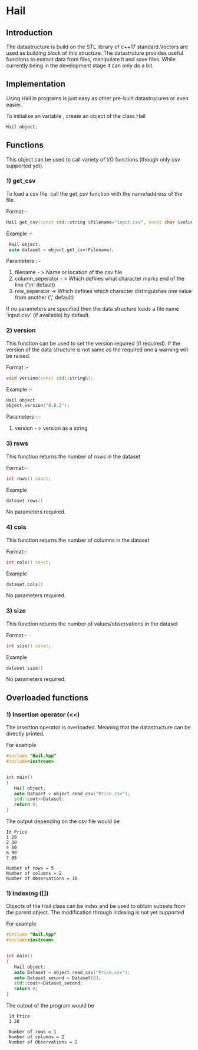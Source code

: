 # Hail


<h2> Introduction </h2>
The datastructure is build on the STL library of c++17 standard.Vectors are used as building block of this structure. The datastruture provides useful functions to extract data from files, manipulate it and save files. While currently being in the development stage it can only do a bit.

<h2>Implementation</h2>
 
 Using Hail in programs is just easy as other pre-built datastrucures or even easier.
 
 To initialise an variable , create an object of the class Hail
 
 ```cpp
 Hail object;
 ```
 
 <h2> Functions </h2>
 This object can be used to call variety of I/O functions (though only csv supported yet).
 
<h3>1) get_csv </h3>
 
 To load a csv file, call the get_csv function with the name/address of the file.
  
Format:- 
```cpp
Hail get_csv(const std::string &filename="input.csv", const char &column_seperator=',', const char &row_seperator='\n');
```
Example :- 

```cpp
 Hail object;
 auto dataset = object.get_csv(Filename);
 ```
 Parameters : -
 1) filename - >  Name or location of the csv file
 1) column_seperator - > Which defines what character marks end of the line ('\n' default)
 2) row_seperator -> Which defines which character distinguishes one value from another (',' default)
 
 If no parameters are specified then the data structure loads a file name 'input.csv' (if available) by default.
 
 <h3>2) version</h4>
 
 This function can be used to set the version required (if required). If the version of the data structure is not same as the required one a warning will be raised.
 
 Format :-
 ```cpp
 void version(const std::string&);
 ```
 Example :-
 
 ```cpp
 Hail object
 object.version("0.0.2");
 ```
 Parameters : -
 1) version - > version as a string
 
 <h3> 3) rows </h3>
 
 This function returns the number of rows in the dataset
 
 Format:-
 
 ```cpp
 int rows() const;
 ```
 Example
 
 ```cpp
 dataset.rows()
 ```
 
 No parameters required.
 
 <h3> 4) cols </h3>
 
 This function returns the number of columns in the dataset
 
 Format:-
 
 ```cpp
 int cols() const;
 ```
 Example
 
 ```cpp
 dataset.cols()
 ```
 
 No parameters required.
 
 <h3> 3) size </h3>
 
 This function returns the number of values/observations in the dataset
 
 Format:-
 
 ```cpp
 int size() const;
 ```
 Example
 
 ```cpp
 dataset.size()
 ```
 
 No parameters required.
 
 <h2> Overloaded functions </h2>
 
 <h3> 1) Insertion operator (<<) </h3>
 
 The insertion operator is overloaded. Meaning that the datastructure can be directly printed.
 
 For example
 
 ```cpp
 #include "Hail.hpp"
 #include<iostream>
 
 
 int main()
 {
    Hail object;
    auto Dataset = object.read_csv("Price.csv");
    std::cout<<Dataset;
    return 0;
 }
 
 ```
 
 The output depending on the csv file would be
 
 ```
 Id Price
 1 20 
 2 30
 4 50
 6 90
 7 85
 
 Number of rows = 5
 Number of columns = 2
 Number of Observations = 10
 ```
 
 <h3> 1) Indexing ([]) </h3>
 
 Objects of the Hail class can be index and be used to obtain subsets from the parent object. The modification through indexing is not yet supported
 
 For example
 
 ```cpp
 #include "Hail.hpp"
 #include<iostream>
 
 
 int main()
 {
    Hail object;
    auto Dataset = object.read_csv("Price.csv");
    auto Dataset_second = Dataset[0];
    std::cout<<Dataset_second;
    return 0;
 }
 ```
 
The outout of the program would be

```
 Id Price
 1 20 
 
 Number of rows = 1
 Number of columns = 2
 Number of Observations = 2
 
 ```
 
 
 
 
 
